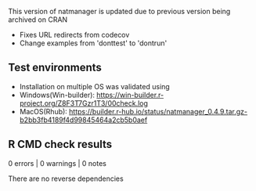 This version of natmanager is updated due to previous version being archived on CRAN
* Fixes URL redirects from codecov
* Change examples from 'donttest' to 'dontrun'

## Test environments
* Installation on multiple OS was validated using
* Windows(Win-builder): https://win-builder.r-project.org/Z8F3T7Gzr1T3/00check.log
* MacOS(Rhub): https://builder.r-hub.io/status/natmanager_0.4.9.tar.gz-b2bb3fb4189f4d99845464a2cb5b0aef


## R CMD check results

0 errors | 0 warnings | 0 notes

There are no reverse dependencies 
